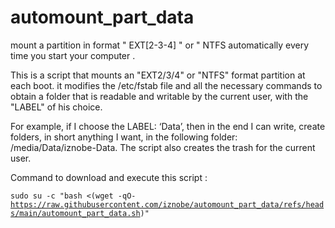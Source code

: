 # automount_part_data
mount a partition in format " EXT[2-3-4] " or " NTFS  automatically every time you start your computer .

This is a script that mounts an "EXT2/3/4" or "NTFS" format partition at each boot.
it modifies the /etc/fstab file and all the necessary commands to obtain a folder that is readable and writable by the current user, with the "LABEL" of his choice.

For example, if I choose the LABEL: ‘Data’, then in the end I can write, create folders, in short anything I want, in the following folder: /media/Data/iznobe-Data.
The script also creates the trash for the current user.

Command to download and execute this script : 

<code>sudo su -c "bash <(wget -qO- https://raw.githubusercontent.com/iznobe/automount_part_data/refs/heads/main/automount_part_data.sh)"</code>
